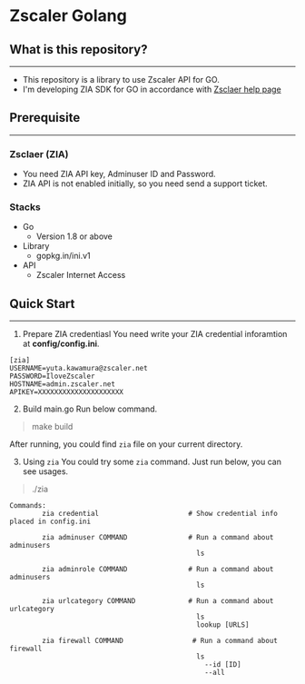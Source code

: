 # Zscaler Golang

## What is this repository?
---

- This repository is a library to use Zscaler API for GO.
- I'm developing ZIA SDK for GO in accordance with [Zsclaer help page](https://help.zscaler.com/zia/api/)


## Prerequisite
---

### Zsclaer (ZIA)
- You need ZIA API key, Adminuser ID and Password.
- ZIA API is not enabled initially, so you need send a support ticket.

### Stacks
- Go
    - Version 1.8 or above
- Library
    - gopkg.in/ini.v1
- API
  - Zscaler Internet Access



## Quick Start
---

1. Prepare ZIA credentiasl
You need write your ZIA credential inforamtion at **config/config.ini**.
```
[zia]
USERNAME=yuta.kawamura@zscaler.net
PASSWORD=IloveZscaler
HOSTNAME=admin.zscaler.net
APIKEY=XXXXXXXXXXXXXXXXXXXXX
```

2. Build main.go
Run below command.
> make build

After running, you could find `zia` file on your current directory.

3. Using `zia`
You could try some `zia` command. Just run below, you can see usages.
> ./zia

```
Commands:
        zia credential                      # Show credential info placed in config.ini

        zia adminuser COMMAND               # Run a command about adminusers
                                              ls

        zia adminrole COMMAND               # Run a command about adminusers
                                              ls

        zia urlcategory COMMAND             # Run a command about urlcategory
                                              ls
                                              lookup [URLS]

        zia firewall COMMAND                 # Run a command about firewall
                                              ls
                                                --id [ID]
                                                --all
```
